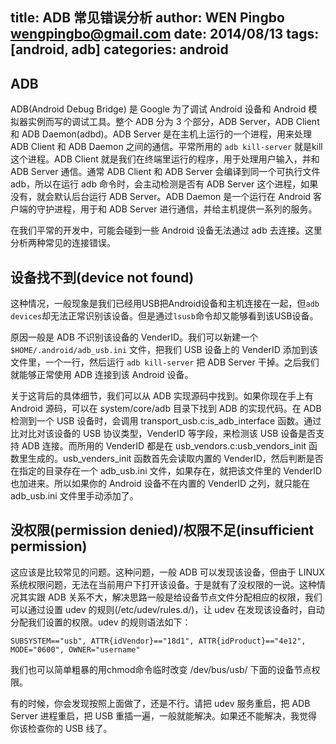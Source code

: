 title: ADB 常见错误分析
author: WEN Pingbo <wengpingbo@gmail.com>
date: 2014/08/13
tags: [android, adb]
categories: android
---

## ADB
ADB(Android Debug Bridge) 是 Google 为了调试 Android 设备和 Android 模拟器实例而写的调试工具。整个 ADB 分为 3 个部分，ADB Server，ADB Client 和 ADB Daemon(adbd)。ADB Server 是在主机上运行的一个进程，用来处理 ADB Client 和 ADB Daemon 之间的通信。平常所用的 `adb kill-server` 就是kill这个进程。ADB Client 就是我们在终端里运行的程序，用于处理用户输入，并和 ADB Server 通信。通常 ADB Client 和 ADB Server 会编译到同一个可执行文件 adb，所以在运行 adb 命令时，会主动检测是否有 ADB Server 这个进程，如果没有，就会默认后台运行 ADB Server。ADB Daemon 是一个运行在 Android 客户端的守护进程，用于和 ADB Server 进行通信，并给主机提供一系列的服务。

在我们平常的开发中，可能会碰到一些 Android 设备无法通过 adb 去连接。这里分析两种常见的连接错误。

## 设备找不到(device not found)
这种情况，一般现象是我们已经用USB把Android设备和主机连接在一起，但`adb devices`却无法正常识别该设备。但是通过`lsusb`命令却又能够看到该USB设备。

原因一般是 ADB 不识别该设备的 VenderID。我们可以新建一个 `$HOME/.android/adb_usb.ini` 文件，把我们 USB 设备上的 VenderID 添加到该文件里，一个一行，然后运行 `adb kill-server` 把 ADB Server 干掉。之后我们就能够正常使用 ADB 连接到该 Android 设备。

关于这背后的具体细节，我们可以从 ADB 实现源码中找到。如果你现在手上有 Android 源码，可以在 system/core/adb 目录下找到 ADB 的实现代码。在 ADB 检测到一个 USB 设备时，会调用 transport_usb.c:is_adb_interface 函数。通过比对比对该设备的 USB 协议类型，VenderID 等字段，来检测该 USB 设备是否支持 ADB 连接。而所用的 VenderID 都是在 usb_vendors.c:usb_vendors_init 函数里生成的。usb_venders_init 函数首先会读取内置的 VenderID，然后判断是否在指定的目录存在一个 adb_usb.ini 文件，如果存在，就把该文件里的 VenderID 也加进来。所以如果你的 Android 设备不在内置的 VenderID 之列，就只能在 adb_usb.ini 文件里手动添加了。

## 没权限(permission denied)/权限不足(insufficient permission)
这应该是比较常见的问题。这种问题，一般 ADB 可以发现该设备，但由于 LINUX 系统权限问题，无法在当前用户下打开该设备。于是就有了没权限的一说。这种情况其实跟 ADB 关系不大，解决思路一般是给设备节点文件分配相应的权限，我们可以通过设置 udev 的规则(/etc/udev/rules.d/)，让 udev 在发现该设备时，自动分配我们设置的权限。udev 的规则语法如下：

```
SUBSYSTEM=="usb", ATTR{idVendor}=="18d1", ATTR{idProduct}=="4e12", MODE="0600", OWNER="username"
```

我们也可以简单粗暴的用chmod命令临时改变 /dev/bus/usb/ 下面的设备节点权限。

有的时候，你会发现按照上面做了，还是不行。请把 udev 服务重启，把 ADB Server 进程重启，把 USB 重插一遍，一般就能解决。如果还不能解决，我觉得你该检查你的 USB 线了。

